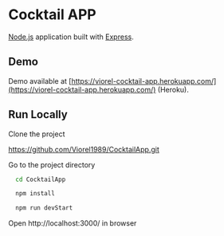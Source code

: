 # Cocktail APP

[Node.js](https://nodejs.org/en/) application built with [Express](https://expressjs.com/).

## Demo

Demo available at [https://viorel-cocktail-app.herokuapp.com/](https://viorel-cocktail-app.herokuapp.com/) (Heroku).

## Run Locally

Clone the project

https://github.com/Viorel1989/CocktailApp.git


Go to the project directory

```bash
  cd CocktailApp
```

```bash
  npm install
```

```bash
  npm run devStart
```

Open http://localhost:3000/ in browser
